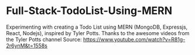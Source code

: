# Full-Stack-TodoList-Using-MERN

Experimenting with creating a Todo List using MERN (MongoDB, Expressjs, React, Nodejs), inspired by Tyler Potts. Thanks to the awesome videos from the Tyler Potts channel Source: https://www.youtube.com/watch?v=R81g-2r6ynM&t=1558s